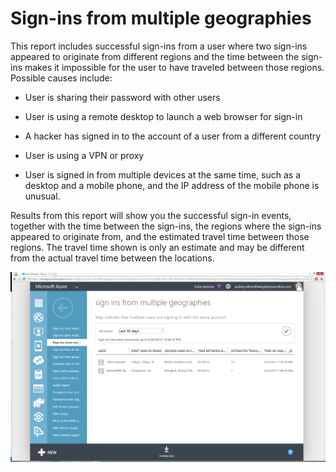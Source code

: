 <properties
	pageTitle="Sign ins from multiple geographies"
	description="A report that indicates users where two sign ins appeared to originate from different regions and the time between the sign ins makes it impossible for the user to have travelled between those regions."
	services="active-directory"
	documentationCenter=""
	authors="SSalahAhmed"
	manager="gchander"
	editor=""/>

<tags
	ms.service="active-directory"
	ms.workload="identity"
	ms.tgt_pltfrm="na"
	ms.devlang="na"
	ms.topic="article"
	ms.date="03/04/2016"
	ms.author="saah;kenhoff"/>

# Sign-ins from multiple geographies

This report includes successful sign-ins from a user where two sign-ins appeared to originate from different regions and the time between the sign-ins makes it impossible for the user to have traveled between those regions. Possible causes include:

- User is sharing their password with other users

- User is using a remote desktop to launch a web browser for sign-in

- A hacker has signed in to the account of a user from a different country

- User is using a VPN or proxy

- User is signed in from multiple devices at the same time, such as a desktop and a mobile phone, and the IP address of the mobile phone is unusual.

Results from this report will show you the successful sign-in events, together with the time between the sign-ins, the regions where the sign-ins appeared to originate from, and the estimated travel time between those regions. The travel time shown is only an estimate and may be different from the actual travel time between the locations.


![Sign ins from multiple geographies](./media/active-directory-reporting-sign-ins-from-multiple-geographies/signInsFromMultipleGeographies.PNG)
